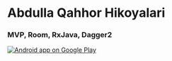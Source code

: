 # Abdulla Qahhor Hikoyalari

### MVP, Room, RxJava, Dagger2

<a href="https://play.google.com/store/apps/details?id=uz.mahmudxon.abdullaqahhorhikoyalari">
  <img alt="Android app on Google Play" src="https://developer.android.com/images/brand/en_app_rgb_wo_45.png" />
</a>
